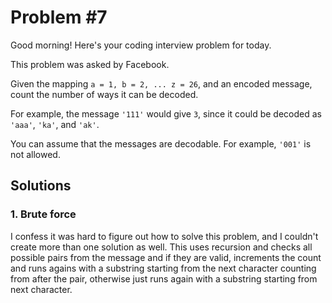 # Problem #7  

Good morning! Here's your coding interview problem for today.  

This problem was asked by Facebook.  

Given the mapping `a = 1, b = 2, ... z = 26`, and an encoded message, count the number of ways it can be decoded.  

For example, the message `'111'` would give `3`, since it could be decoded as `'aaa'`, `'ka'`, and `'ak'`.  

You can assume that the messages are decodable. For example, `'001'` is not allowed.  

## Solutions  

### 1. Brute force  

I confess it was hard to figure out how to solve this problem, and I couldn't create more than one solution as well. This uses recursion and checks all possible pairs from the message and if they are valid, increments the count and runs agains with a substring starting from the next character counting from after the pair, otherwise just runs again with a substring starting from next character.  
